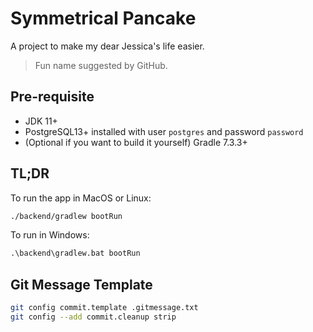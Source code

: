 # Symmetrical Pancake

A project to make my dear Jessica's life easier.

> Fun name suggested by GitHub.

## Pre-requisite

- JDK 11+
- PostgreSQL13+ installed with user `postgres` and password `password`
- (Optional if you want to build it yourself) Gradle 7.3.3+

## TL;DR

To run the app in MacOS or Linux:

```bash
./backend/gradlew bootRun
```

To run in Windows:

```bat
.\backend\gradlew.bat bootRun
```

## Git Message Template

```bash
git config commit.template .gitmessage.txt
git config --add commit.cleanup strip
```